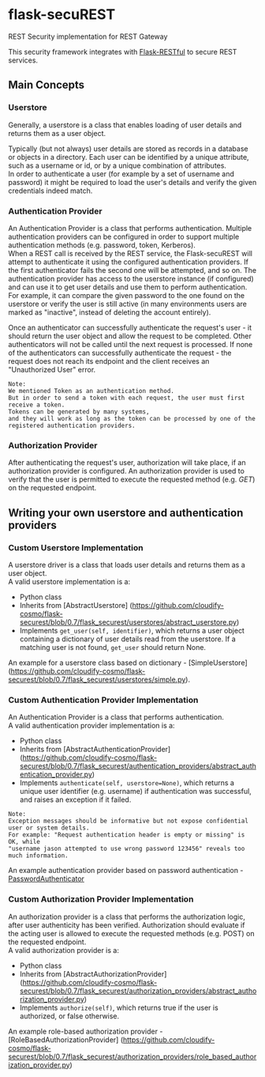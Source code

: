 # flask-secuREST
REST Security implementation for REST Gateway

This security framework integrates with [Flask-RESTful](https://flask-restful.readthedocs.org/en/0.3.2/) to secure REST
services.


## Main Concepts

### Userstore
Generally, a userstore is a class that enables loading of user details and returns them as a user object.

Typically (but not always) user details are stored as records in a database or objects in a directory. Each user can
be identified by a unique attribute, such as a username or id, or by a unique combination of attributes.<br>
In order to authenticate a user (for example by a set of username and password) it might be required to load the user's
details and verify the given credentials indeed match.<br>

### Authentication Provider
An Authentication Provider is a class that performs authentication. Multiple authentication providers can be configured
in order to support multiple authentication methods (e.g. password, token, Kerberos).<br>
When a REST call is received by the REST service, the Flask-secuREST will attempt to authenticate it using the
configured authentication providers. If the first authenticator fails the second one will be attempted, and so on.
The authentication provider has access to the userstore instance (if configured) and can use it to get user details and
use them to perform authentication.<br>
For example, it can compare the given password to the one found on the userstore or verify the user is still active
(in many environments users are marked as "inactive", instead of deleting the account entirely).


Once an authenticator can successfully authenticate the request's user - it should return the user object and allow the
request to be completed. Other authenticators will not be called until the next request is processed.
If none of the authenticators can successfully authenticate the request - the request does not reach its endpoint and
the client receives an "Unauthorized User" error.


>
	Note:
	We mentioned Token as an authentication method. 
	But in order to send a token with each request, the user must first receive a token. 
	Tokens can be generated by many systems, 
	and they will work as long as the token can be processed by one of the 
	registered authentication providers.


### Authorization Provider
After authenticating the request's user, authorization will take place, if an authorization provider is configured.
An authorization provider is used to verify that the user is permitted to execute the requested method (e.g. *GET*)
on the requested endpoint.

## Writing your own userstore and authentication providers

### Custom Userstore Implementation

A userstore driver is a class that loads user details and returns them as a user object.<br>
A valid userstore implementation is a:
- Python class
- Inherits from [AbstractUserstore]
(https://github.com/cloudify-cosmo/flask-securest/blob/0.7/flask_securest/userstores/abstract_userstore.py)
- Implements `get_user(self, identifier)`, which returns a user object containing a dictionary of user details read from
 the userstore. If a matching user is not found, `get_user` should return None.

An example for a userstore class based on dictionary - [SimpleUserstore]
(https://github.com/cloudify-cosmo/flask-securest/blob/0.7/flask_securest/userstores/simple.py).

### Custom Authentication Provider Implementation

An Authentication Provider is a class that performs authentication.<br>
A valid authentication provider implementation is a:

- Python class
- Inherits from [AbstractAuthenticationProvider]
(https://github.com/cloudify-cosmo/flask-securest/blob/0.7/flask_securest/authentication_providers/abstract_authentication_provider.py)
- Implements `authenticate(self, userstore=None)`, which returns a unique user identifier (e.g. username) if
authentication was successful, and raises an exception if it failed.

>
    Note:
    Exception messages should be informative but not expose confidential user or system details.
    For example: "Request authentication header is empty or missing" is OK, while
    "username jason attempted to use wrong password 123456" reveals too much information.

An example authentication provider based on password authentication -
[PasswordAuthenticator](https://github.com/cloudify-cosmo/flask-securest/blob/0.7/flask_securest/authentication_providers/password.py)

### Custom Authorization Provider Implementation

An authorization provider is a class that performs the authorization logic, after user authenticity has been verified.
Authorization should evaluate if the acting user is allowed to execute the requested methods (e.g. POST) on the
requested endpoint.<br>
A valid authorization provider is a:

- Python class
- Inherits from [AbstractAuthorizationProvider]
(https://github.com/cloudify-cosmo/flask-securest/blob/0.7/flask_securest/authorization_providers/abstract_authorization_provider.py)
- Implements `authorize(self)`, which returns true if the user is authorized, or false otherwise.

An example role-based authorization provider -
[RoleBasedAuthorizationProvider]
(https://github.com/cloudify-cosmo/flask-securest/blob/0.7/flask_securest/authorization_providers/role_based_authorization_provider.py)
